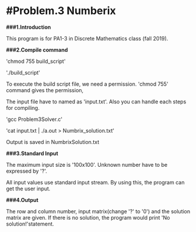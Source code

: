 #Problem.3 Numberix
===================

**###1.Introduction** 


This program is for PA1-3 in Discrete Mathematics class (fall 2019).



**###2.Compile command** 


'chmod 755 build_script'


'./build_script'



To execute the build script file, we need a permission.
'chmod 755' command gives the permission,

The input file have to named as 'input.txt'.
Also you can handle each steps for compiling.

'gcc Problem3Solver.c'


'cat input.txt | ./a.out > Numbrix_solution.txt'

Output is saved in NumbrixSolution.txt



**###3.Standard Input** 


The maximum input size is '100x100'.
Unknown number have to be expressed by '?'.

All input values use standard input stream.
By using this, the program can get the user input.

**###4.Output**


The row and column number, input matrix(change '?' to '0') and the solution matrix are given.
If there is no solution, the program would print 'No solution!'statement.
